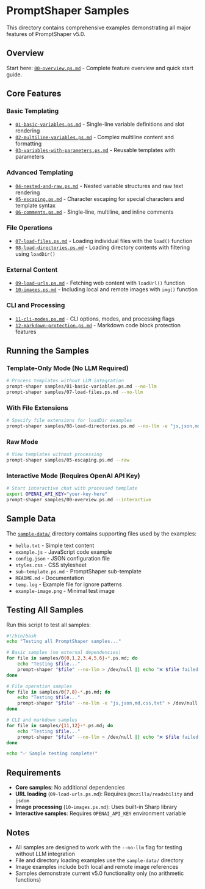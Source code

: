 # PromptShaper Samples

This directory contains comprehensive examples demonstrating all major features of PromptShaper v5.0.

## Overview

Start here: [`00-overview.ps.md`](00-overview.ps.md) - Complete feature overview and quick start guide.

## Core Features

### Basic Templating
- [`01-basic-variables.ps.md`](01-basic-variables.ps.md) - Single-line variable definitions and slot rendering
- [`02-multiline-variables.ps.md`](02-multiline-variables.ps.md) - Complex multiline content and formatting
- [`03-variables-with-parameters.ps.md`](03-variables-with-parameters.ps.md) - Reusable templates with parameters

### Advanced Templating
- [`04-nested-and-raw.ps.md`](04-nested-and-raw.ps.md) - Nested variable structures and raw text rendering
- [`05-escaping.ps.md`](05-escaping.ps.md) - Character escaping for special characters and template syntax
- [`06-comments.ps.md`](06-comments.ps.md) - Single-line, multiline, and inline comments

### File Operations
- [`07-load-files.ps.md`](07-load-files.ps.md) - Loading individual files with the `load()` function
- [`08-load-directories.ps.md`](08-load-directories.ps.md) - Loading directory contents with filtering using `loadDir()`

### External Content
- [`09-load-urls.ps.md`](09-load-urls.ps.md) - Fetching web content with `loadUrl()` function
- [`10-images.ps.md`](10-images.ps.md) - Including local and remote images with `img()` function

### CLI and Processing
- [`11-cli-modes.ps.md`](11-cli-modes.ps.md) - CLI options, modes, and processing flags
- [`12-markdown-protection.ps.md`](12-markdown-protection.ps.md) - Markdown code block protection features

## Running the Samples

### Template-Only Mode (No LLM Required)
```bash
# Process templates without LLM integration
prompt-shaper samples/01-basic-variables.ps.md --no-llm
prompt-shaper samples/07-load-files.ps.md --no-llm
```

### With File Extensions
```bash
# Specify file extensions for loadDir examples
prompt-shaper samples/08-load-directories.ps.md --no-llm -e "js,json,md,css"
```

### Raw Mode
```bash
# View templates without processing
prompt-shaper samples/05-escaping.ps.md --raw
```

### Interactive Mode (Requires OpenAI API Key)
```bash
# Start interactive chat with processed template
export OPENAI_API_KEY="your-key-here"
prompt-shaper samples/00-overview.ps.md --interactive
```

## Sample Data

The [`sample-data/`](sample-data/) directory contains supporting files used by the examples:

- `hello.txt` - Simple text content
- `example.js` - JavaScript code example
- `config.json` - JSON configuration file
- `styles.css` - CSS stylesheet
- `sub-template.ps.md` - PromptShaper sub-template
- `README.md` - Documentation
- `temp.log` - Example file for ignore patterns
- `example-image.png` - Minimal test image

## Testing All Samples

Run this script to test all samples:

```bash
#!/bin/bash
echo "Testing all PromptShaper samples..."

# Basic samples (no external dependencies)
for file in samples/0{0,1,2,3,4,5,6}-*.ps.md; do
    echo "Testing $file..."
    prompt-shaper "$file" --no-llm > /dev/null || echo "❌ $file failed"
done

# File operation samples
for file in samples/0{7,8}-*.ps.md; do
    echo "Testing $file..."
    prompt-shaper "$file" --no-llm -e "js,json,md,css,txt" > /dev/null || echo "❌ $file failed"
done

# CLI and markdown samples
for file in samples/{11,12}-*.ps.md; do
    echo "Testing $file..."
    prompt-shaper "$file" --no-llm > /dev/null || echo "❌ $file failed"
done

echo "✅ Sample testing complete!"
```

## Requirements

- **Core samples**: No additional dependencies
- **URL loading** (`09-load-urls.ps.md`): Requires `@mozilla/readability` and `jsdom`
- **Image processing** (`10-images.ps.md`): Uses built-in Sharp library
- **Interactive samples**: Requires `OPENAI_API_KEY` environment variable

## Notes

- All samples are designed to work with the `--no-llm` flag for testing without LLM integration
- File and directory loading examples use the `sample-data/` directory
- Image examples include both local and remote image references
- Samples demonstrate current v5.0 functionality only (no arithmetic functions)